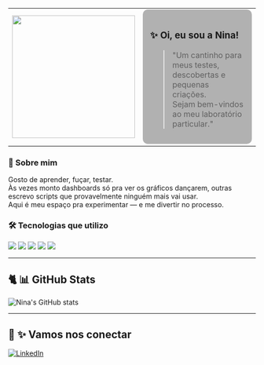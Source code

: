 <table>
  <tr>
    <td width="250">
      <img src="https://i.pinimg.com/736x/b0/79/b7/b079b7e499321b7cee8e5c84cce2320c.jpg" width="250"/>
    </td>
    <td>
      <div style="background-color: rgba(0, 0, 0, 0.3); padding: 15px; border-radius: 10px;">
        
### ✨ Oi, eu sou a Nina!

> "Um cantinho para meus testes, descobertas e pequenas criações.  
> Sejam bem-vindos ao meu laboratório particular."

  </tr>
</table>

      
### 🐾 Sobre mim
Gosto de aprender, fuçar, testar.  
Às vezes monto dashboards só pra ver os gráficos dançarem, outras escrevo scripts que provavelmente ninguém mais vai usar.  
Aqui é meu espaço pra experimentar — e me divertir no processo.
    </td>
    <td>

### 🛠 Tecnologias que utilizo
<img src="https://img.shields.io/badge/SQL-336791?style=for-the-badge&logo=postgresql&logoColor=white"/> 
<img src="https://img.shields.io/badge/Power%20BI-F2C811?style=for-the-badge&logo=powerbi&logoColor=black"/>
<img src="https://img.shields.io/badge/Python-3776AB?style=for-the-badge&logo=python&logoColor=white"/>
<img src="https://img.shields.io/badge/Excel-217346?style=for-the-badge&logo=microsoft-excel&logoColor=white"/>
<img src="https://img.shields.io/badge/Streamlit-FF4B4B?style=for-the-badge&logo=streamlit&logoColor=white"/>

  </tr>
</table>

---

## 🐈 📊 GitHub Stats
![Nina's GitHub stats](https://github-readme-stats.vercel.app/api?username=NinaPezzi&show_icons=true&theme=tokyonight)

---

## 🐾 ✨ Vamos nos conectar
[![LinkedIn](https://img.shields.io/badge/-LinkedIn-0A66C2?style=for-the-badge&logo=linkedin&logoColor=white)](https://linkedin.com/in/tainan-pezzi)
